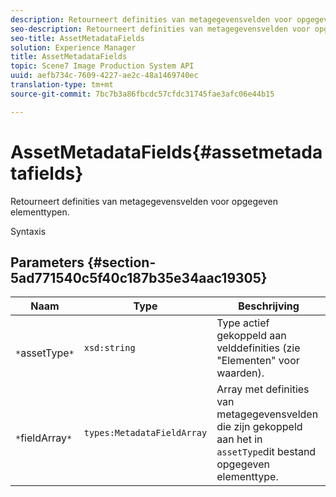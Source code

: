 ```yaml
---
description: Retourneert definities van metagegevensvelden voor opgegeven elementtypen.
seo-description: Retourneert definities van metagegevensvelden voor opgegeven elementtypen.
seo-title: AssetMetadataFields
solution: Experience Manager
title: AssetMetadataFields
topic: Scene7 Image Production System API
uuid: aefb734c-7609-4227-ae2c-48a1469740ec
translation-type: tm+mt
source-git-commit: 7bc7b3a86fbcdc57cfdc31745fae3afc06e44b15

---
```



# AssetMetadataFields{#assetmetadatafields}

Retourneert definities van metagegevensvelden voor opgegeven elementtypen.

Syntaxis

## Parameters {#section-5ad771540c5f40c187b35e34aac19305}

| Naam | Type | Beschrijving |
|---|---|---|
| ` *`assetType`*` | `xsd:string` | Type actief gekoppeld aan velddefinities (zie &quot;Elementen&quot; voor waarden). |
| ` *`fieldArray`*` | `types:MetadataFieldArray` | Array met definities van metagegevensvelden die zijn gekoppeld aan het in `assetType`dit bestand opgegeven elementtype. |

